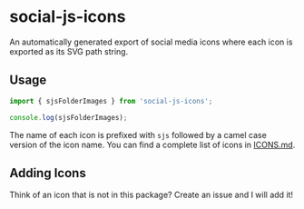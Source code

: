 # social-js-icons

An automatically generated export of social media icons where each icon is exported as its SVG path string.

## Usage
```js
import { sjsFolderImages } from 'social-js-icons';

console.log(sjsFolderImages);
```

The name of each icon is prefixed with `sjs` followed by a camel case version of the icon name. You can find a complete list of icons in [ICONS.md](ICONS.md).

## Adding Icons

Think of an icon that is not in this package? Create an issue and I will add it!